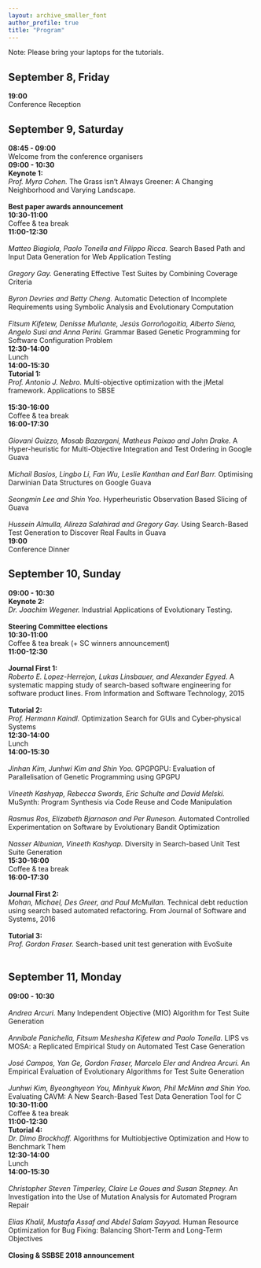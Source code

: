 ```yaml
---
layout: archive_smaller_font
author_profile: true
title: "Program"
---
```


<link rel="stylesheet" href="../css/program.css">

<div class="container">
  <div class="talks">
    Note: Please bring your laptops for the tutorials.
  </div>
</div>

## September 8, Friday

<div class="container">
   <div class="time_location">
      <b>19:00</b>
   </div>

   <div class="talks">
      Conference Reception
   </div>
</div>

## September 9, Saturday

<div class="container">
   <div class="time_location">
      <b>08:45 - 09:00</b>
   </div>

   <div class="talks">
      Welcome from the conference organisers
   </div>
</div>

<div class="container">
   <div class="time_location">
      <b>09:00 - 10:30</b>
   </div>

   <div class="talks">
      <b>Keynote 1:</b><br>
      <em>Prof. Myra Cohen.</em> The Grass isn’t Always Greener: A Changing Neighborhood and Varying Landscape.<br>
      <br>
      <b>Best paper awards announcement</b>
   </div>
</div>

<div class="container">
   <div class="time_location">
      <b>10:30-11:00</b>
   </div>

   <div class="talks">
      Coffee & tea break
   </div>
</div>

<div class="container">
   <div class="time_location">
      <b>11:00-12:30</b>
      <br><br>
      
   </div>

   <div class="talks">
      <em>Matteo Biagiola, Paolo Tonella and Filippo Ricca.</em> Search Based Path and Input Data Generation for Web Application Testing
      <br><br>
      <em>Gregory Gay.</em> Generating Effective Test Suites by Combining Coverage Criteria
      <br><br>
      <em>Byron Devries and Betty Cheng.</em> Automatic Detection of Incomplete Requirements using Symbolic Analysis and Evolutionary Computation
      <br><br>
      <em>Fitsum Kifetew, Denisse Muñante, Jesús Gorroñogoitia, Alberto Siena, Angelo Susi and Anna Perini.</em> Grammar Based Genetic Programming for Software Configuration Problem
   </div>
</div>

<div class="container">
   <div class="time_location">
      <b>12:30-14:00</b>
   </div>

   <div class="talks">
      Lunch
   </div>
</div>

<div class="container">
   <div class="time_location">
      <b>14:00-15:30</b>
   </div>

   <div class="talks">
      <b>Tutorial 1:</b><br>
      <em>Prof. Antonio J. Nebro.</em> Multi-objective optimization with the jMetal framework. Applications to SBSE
      <br><br>
      
   </div>
</div>

<div class="container">
   <div class="time_location">
      <b>15:30-16:00</b>
   </div>

   <div class="talks">
      Coffee & tea break
   </div>
</div>

<div class="container">
   <div class="time_location">
      <b>16:00-17:30</b>
      <br><br>
      
   </div>

   <div class="talks">
      <em>Giovani Guizzo, Mosab Bazargani, Matheus Paixao and John Drake.</em> A Hyper-heuristic for Multi-Objective Integration and Test Ordering in Google Guava
      <br><br>
      <em>Michail Basios, Lingbo Li, Fan Wu, Leslie Kanthan and Earl Barr.</em> Optimising Darwinian Data Structures on Google Guava
      <br><br>
      <em>Seongmin Lee and Shin Yoo.</em> Hyperheuristic Observation Based Slicing of Guava
      <br><br>
      <em>Hussein Almulla, Alireza Salahirad and Gregory Gay.</em> Using Search-Based Test Generation to Discover Real Faults in Guava
   </div>
</div>

<div class="container">
   <div class="time_location">
      <b>19:00</b>
   </div>

   <div class="talks">
      Conference Dinner
   </div>
</div>

## September 10, Sunday

<div class="container">
   <div class="time_location">
      <b>09:00 - 10:30</b>
   </div>

   <div class="talks">
      <b>Keynote 2:</b><br>
      <em>Dr. Joachim Wegener.</em> Industrial Applications of Evolutionary Testing.<br>
      <br>
      <b>Steering Committee elections</b>
   </div>
</div>

<div class="container">
   <div class="time_location">
      <b>10:30-11:00</b>
   </div>

   <div class="talks">
      Coffee & tea break (+ SC winners announcement)
   </div>
</div>

<div class="container">
   <div class="time_location">
      <b>11:00-12:30</b>
      <br><br>
      
   </div>

   <div class="talks">
      <b>Journal First 1:</b><br>
      <em>Roberto E. Lopez-Herrejon, Lukas Linsbauer, and Alexander Egyed. </em> A systematic mapping study of search-based software engineering for software product lines. From Information and Software Technology, 2015
      <br><br>
      <b>Tutorial 2:</b><br>
      <em>Prof. Hermann Kaindl.</em> Optimization Search for GUIs and Cyber‐physical Systems
   </div>
</div>

<div class="container">
   <div class="time_location">
      <b>12:30-14:00</b>
   </div>

   <div class="talks">
      Lunch
   </div>
</div>

<div class="container">
   <div class="time_location">
      <b>14:00-15:30</b>
      <br><br>
      
   </div>

   <div class="talks">
      <em>Jinhan Kim, Junhwi Kim and Shin Yoo.</em> GPGPGPU: Evaluation of Parallelisation of Genetic Programming using GPGPU
      <br><br>
      <em>Vineeth Kashyap, Rebecca Swords, Eric Schulte and David Melski.</em> MuSynth: Program Synthesis via Code Reuse and Code Manipulation
      <br><br>
      <em>Rasmus Ros, Elizabeth Bjarnason and Per Runeson.</em> Automated Controlled Experimentation on Software by Evolutionary Bandit Optimization
      <br><br>
      <em>Nasser Albunian, Vineeth Kashyap.</em> Diversity in Search-based Unit Test Suite Generation
   </div>
</div>

<div class="container">
   <div class="time_location">
      <b>15:30-16:00</b>
   </div>

   <div class="talks">
      Coffee & tea break
   </div>
</div>

<div class="container">
   <div class="time_location">
      <b>16:00-17:30</b>
      <br><br>
      
   </div>

   <div class="talks">
      <b>Journal First 2:</b><br>
      <em>Mohan, Michael, Des Greer, and Paul McMullan.</em> Technical debt reduction using search based automated refactoring. From Journal of Software and Systems, 2016
      <br><br>
      <b>Tutorial 3:</b><br>
      <em>Prof. Gordon Fraser.</em> Search-based unit test generation with EvoSuite
      <br><br>
   </div>
</div>

## September 11, Monday

<div class="container">
   <div class="time_location">
      <b>09:00 - 10:30</b>
      <br><br>
      
   </div>

   <div class="talks">
      <em>Andrea Arcuri.</em> Many Independent Objective (MIO) Algorithm for Test Suite Generation
      <br><br>
      <em>Annibale Panichella, Fitsum Meshesha Kifetew and Paolo Tonella.</em> LIPS vs MOSA: a Replicated Empirical Study on Automated Test Case Generation
      <br><br>
      <em>José Campos, Yan Ge, Gordon Fraser, Marcelo Eler and Andrea Arcuri.</em> An Empirical Evaluation of Evolutionary Algorithms for Test Suite Generation
      <br><br>
      <em>Junhwi Kim, Byeonghyeon You, Minhyuk Kwon, Phil McMinn and Shin Yoo.</em> Evaluating CAVM: A New Search-Based Test Data Generation Tool for C
   </div>
</div>

<div class="container">
   <div class="time_location">
      <b>10:30-11:00</b>
   </div>

   <div class="talks">
      Coffee & tea break
   </div>
</div>

<div class="container">
   <div class="time_location">
      <b>11:00-12:30</b>
   </div>

   <div class="talks">
      <b>Tutorial 4:</b><br>
      <em>Dr. Dimo Brockhoff.</em> Algorithms for Multiobjective Optimization and How to Benchmark Them
   </div>
</div>

<div class="container">
   <div class="time_location">
      <b>12:30-14:00</b>
   </div>

   <div class="talks">
      Lunch
   </div>
</div>

<div class="container">
   <div class="time_location">
      <b>14:00-15:30</b>
      <br><br>
      
   </div>

   <div class="talks">
      <em>Christopher Steven Timperley, Claire Le Goues and Susan Stepney.</em> An Investigation into the Use of Mutation Analysis for Automated Program Repair
      <br><br>
      <em>Elias Khalil, Mustafa Assaf and Abdel Salam Sayyad.</em> Human Resource Optimization for Bug Fixing: Balancing Short-Term and Long-Term Objectives
      <br><br>
      <b>Closing & SSBSE 2018 announcement</b>
   </div>
</div>

